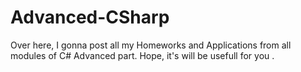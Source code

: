 # Advanced-CSharp

Over here, I gonna post all my Homeworks and Applications from all modules of C# Advanced part.
Hope, it's will be usefull for you .
